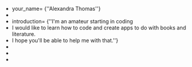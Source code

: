 - your_name= {''Alexandra Thomas''}
-
-  introduction= {''I'm an amateur starting in coding
-  I would like to learn how to code and create apps to do with books and literature.
-  I hope you'll be able to help me with that.''}  
- 
-
-

<!---
AlexaThoma/AlexaThoma is a ✨ special ✨ repository because its `README.md` (this file) appears on your GitHub profile.
You can click the Preview link to take a look at your changes.
--->
